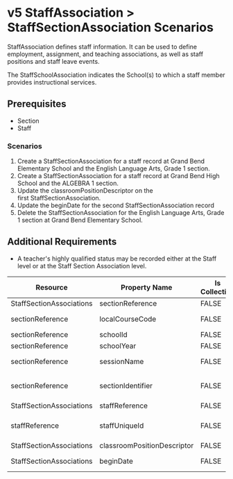 # v5 StaffAssociation > StaffSectionAssociation Scenarios

StaffAssociation defines staff information. It can be used to define employment,
assignment, and teaching associations, as well as staff positions
and staff leave events.

The StaffSchoolAssociation indicates the School(s) to which a staff member
provides instructional services.

## Prerequisites

* Section
* Staff

### Scenarios

1. Create a StaffSectionAssociation for a staff record at Grand Bend Elementary
   School and the English Language Arts, Grade 1 section.
2. Create a StaffSectionAssociation for a staff record at Grand Bend High School
   and the ALGEBRA 1 section.
3. Update the classroomPositionDescriptor on the first StaffSectionAssociation.
4. Update the beginDate for the second StaffSectionAssociation record
5. Delete the StaffSectionAssociation for the English Language Arts, Grade 1
   section at Grand Bend Elementary School.

## Additional Requirements

* A teacher's highly qualified status may be recorded either at the Staff level
  or at the Staff Section Association level.

| Resource                 | Property Name               | Is Collection | Data Type                   | Required / Optional | Scenario 1: POST                               | Scenario 2: POST                              | Scenario 3: PUT                                | Scenario 4: PUT                               |
| ------------------------ | --------------------------- | ------------- | --------------------------- | ------------------- | ---------------------------------------------- | --------------------------------------------- | ---------------------------------------------- | --------------------------------------------- |
| StaffSectionAssociations | sectionReference            | FALSE         | sectionReference            | REQUIRED            |                                                |                                               |                                                |                                               |
| sectionReference         | localCourseCode             | FALSE         | string                      | REQUIRED            | ["ELA-01" if possible \| system value]         | ["ALG-2" if possible  \| system value]        | ["ELA-01" if possible \| system value]         | ["ALG-2" if possible \| system value]         |
| sectionReference         | schoolId                    | FALSE         | integer                     | REQUIRED            | 255901107                                      | 255901001                                     | 255901107                                      | 255901001                                     |
| sectionReference         | schoolYear                  | FALSE         | integer                     | REQUIRED            | 2017                                           | 2017                                          | 2017                                           | 2017                                          |
| sectionReference         | sessionName                 | FALSE         | string                      | REQUIRED            | 2016-2017 Fall Semester                        | 2016-2017 Fall Semester                       | 2016-2017 Fall Semester                        | 2016-2017 Fall Semester                       |
| sectionReference         | sectionIdentifier           | FALSE         | string                      | REQUIRED            | ["ELA012017RM555" if possible \| system value] | ["ALG12017RM901" if possible \| system value] | ["ELA012017RM555" if possible \| system value] | ["ALG12017RM901" if possible \| system value] |
| StaffSectionAssociations | staffReference              | FALSE         | staffReference              | REQUIRED            |                                                |                                               |                                                |                                               |
| staffReference           | staffUniqueId               | FALSE         | string                      | REQUIRED            | ["207220" if possible \| system value]         | ["207269" if possible \| system value]        | ["207220" if possible \| system value]         | ["207269" if possible \| system value]        |
| StaffSectionAssociations | classroomPositionDescriptor | FALSE         | classroomPositionDescriptor | REQUIRED            | Teacher of Record                              | Teacher of Record                             | **Assistant Teacher**                          | Teacher of Record                             |
| StaffSectionAssociations | beginDate                   | FALSE         | date                        | REQUIRED            | [Current School Year]-08-31                    | [Current School Year]-08-31                   | [Current School Year]-08-31                    | [Current School Year]-**09-01**               |
